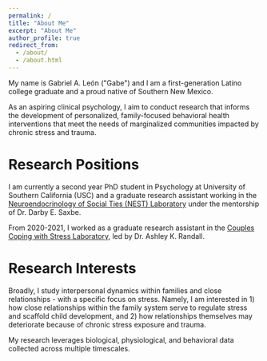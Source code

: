 ```yaml
---
permalink: /
title: "About Me"
excerpt: "About Me"
author_profile: true
redirect_from: 
  - /about/
  - /about.html
---
```


My name is Gabriel A. León ("Gabe") and I am a first-generation Latino college graduate and a proud native of Southern New Mexico.

As an aspiring clinical psychology, I aim to conduct research that informs the development of personalized, family-focused behavioral health interventions that meet the needs of marginalized communities impacted by chronic stress and trauma.

Research Positions
=====
I am currently a second year PhD student in Psychology at University of Southern California (USC) and a graduate research assistant working in the [Neuroendocrinology of Social Ties (NEST) Laboratory](https://dornsife.usc.edu/nestlab/research/) under the mentorship of Dr. Darby E. Saxbe.

From 2020-2021, I worked as a graduate research assistant in the [Couples Coping with Stress Laboratory](https://ashleykrandall.wixsite.com/asucouplescoping), led by Dr. Ashley K. Randall.

Research Interests
=====
Broadly, I study interpersonal dynamics within families and close relationships - with a specific focus on stress. Namely, I am interested in 1) how close relationships within the family system serve to regulate stress and scaffold child development, and 2) how relationships themselves may deteriorate because of chronic stress exposure and trauma. 

My research leverages biological, physiological, and behavioral data collected across multiple timescales.
